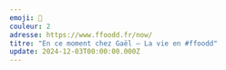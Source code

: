 ```yaml
---
emoji: 🌹
couleur: 2
adresse: https://www.ffoodd.fr/now/
titre: "En ce moment chez Gaël — La vie en #ffoodd"
update: 2024-12-03T00:00:00.000Z
---
```

